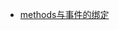 - [methods与事件的绑定](https://mm.edrawsoft.cn/map.html?obj=qqD062E720CDD5EFDAC9AE87117B50AC48/Personal/Vue/methods%E4%B8%8E%E4%BA%8B%E4%BB%B6%E7%9A%84%E7%BB%91%E5%AE%9A.emmx)

